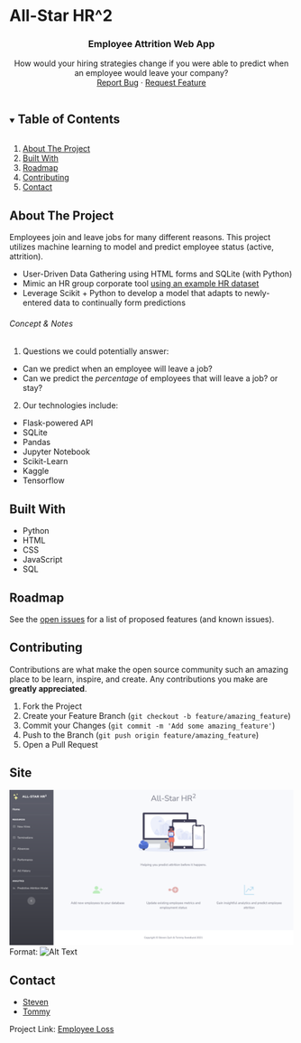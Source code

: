 # All-Star HR^2

<!-- README -->
  <h3 align="center">Employee Attrition Web App</h3>
  <p align="center"> 
    How would your hiring strategies change if you were able to predict when an employee would leave your company?
    <br />
    <a href="https://github.com/SteveZych/Final-Project/issues">Report Bug</a>
    ·
    <a href="https://github.com/SteveZych/Final-Project/issues">Request Feature</a>
  </p>
</p>


<!-- TABLE OF CONTENTS -->
<details open="open">
  <summary><h2 style="display: inline-block">Table of Contents</h2></summary>
  <ol>
    <li>
      <a href="#about-the-project">About The Project</a>
    <li><a href="#built-with">Built With</a></li>
    <li><a href="#roadmap">Roadmap</a></li>
    <li><a href="#contributing">Contributing</a></li>
    <li><a href="#contact">Contact</a></li>
  </ol>
</details>


<!-- ABOUT THE PROJECT -->
## About The Project

Employees join and leave jobs for many different reasons. This project utilizes machine learning to model and predict employee status (active, attrition). 

*  User-Driven Data Gathering using HTML forms and SQLite (with Python)
*  Mimic an HR group corporate tool [using an example HR dataset](https://www.kaggle.com/rhuebner/human-resources-data-set)
*  Leverage Scikit + Python to develop a model that adapts to newly-entered data to continually form predictions

###### Concept & Notes
1. Questions we could potentially answer:
  - Can we predict when an employee will leave a job?
  - Can we predict the _percentage_ of employees that will leave a job? or stay?

2. Our technologies include:
  - Flask-powered API
  - SQLite
  - Pandas
  - Jupyter Notebook
  - Scikit-Learn
  - Kaggle
  - Tensorflow

<!-- BUILT WITH -->
## Built With
* Python
* HTML
* CSS
* JavaScript
* SQL


<!-- ROADMAP -->
## Roadmap

See the [open issues](https://github.com/SteveZych/Final-Project/issues) for a list of proposed features (and known issues).


<!-- CONTRIBUTING -->
## Contributing

Contributions are what make the open source community such an amazing place to be learn, inspire, and create. Any contributions you make are **greatly appreciated**.

1. Fork the Project
2. Create your Feature Branch (`git checkout -b feature/amazing_feature`)
3. Commit your Changes (`git commit -m 'Add some amazing_feature'`)
4. Push to the Branch (`git push origin feature/amazing_feature`)
5. Open a Pull Request

<!--SITE-->
## Site
![GitHub Logo](images/landing.png)
Format: ![Alt Text](url)
<!-- CONTACT -->
## Contact

* [Steven](https://github.com/SteveZych)
* [Tommy](https://github.com/gldn-god/)


Project Link: [Employee Loss](https://github.com/SteveZych/Final-Project/)
